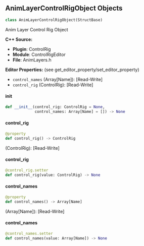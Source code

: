 ## AnimLayerControlRigObject Objects

```python
class AnimLayerControlRigObject(StructBase)
```

Anim Layer Control Rig Object

**C++ Source:**

- **Plugin**: ControlRig
- **Module**: ControlRigEditor
- **File**: AnimLayers.h

**Editor Properties:** (see get_editor_property/set_editor_property)

- ``control_names`` (Array[Name]):  [Read-Write]
- ``control_rig`` (ControlRig):  [Read-Write]

<a id="unreal.AnimLayerControlRigObject.__init__"></a>

#### __init__

```python
def __init__(control_rig: ControlRig = None,
             control_names: Array[Name] = []) -> None
```

<a id="unreal.AnimLayerControlRigObject.control_rig"></a>

#### control_rig

```python
@property
def control_rig() -> ControlRig
```

(ControlRig):  [Read-Write]

<a id="unreal.AnimLayerControlRigObject.control_rig"></a>

#### control_rig

```python
@control_rig.setter
def control_rig(value: ControlRig) -> None
```

<a id="unreal.AnimLayerControlRigObject.control_names"></a>

#### control_names

```python
@property
def control_names() -> Array[Name]
```

(Array[Name]):  [Read-Write]

<a id="unreal.AnimLayerControlRigObject.control_names"></a>

#### control_names

```python
@control_names.setter
def control_names(value: Array[Name]) -> None
```

<a id="unreal.AnimLayerSceneObject"></a>